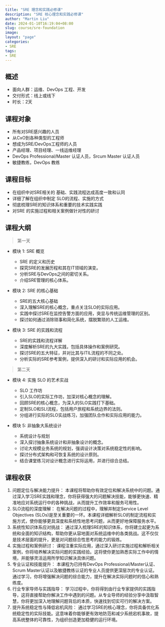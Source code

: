 ```yaml
---
title: "SRE 理念和实践必修课"
description: "SRE 核心理念和实践必修课"
author: "Martin Liu"
date: 2024-01-10T16:19:04+08:00
slug: course/sre-foundation
image: 
layout: "page"
categories:
- SRE
tags:
- SRE
---
```



## 概述

* 面向人群：运维、DevOps 工程、开发
* 交付形式：线上或线下
* 时长：2天

## 课程对象

* 所有对SRE感兴趣的人员
* 从CxO到各种类型的工程师
* 想成为SRE/DevOps工程师的人员
* 产品经理、项目经理、一线运维经理
* DevOps Professional/Master 认证人员，Srcum Master 认证人员
* 敏捷教练，DevOps 教练

## 课程目标

* 在组织中对SRE相关的 基础、实践流程达成高度一致和认同
* 详细了解在组织中制定 SLO的流程、实施的方式
* 彻底梳理SRE的知识体系和重要的技术实践实践
* 对SRE 的实施过程和相关案例做针对性的研讨

## 课程大纲

> 第一天

* 模块 1: SRE 概览
  * SRE 的定义和历史
  * 探究SRE的发展历程和其在IT领域的演变。
  * 分析SRE与DevOps之间的密切关系。
  * 介绍SRE管理的核心体系。

* 模块 2: SRE 的核心基础
  * SRE的五大核心基础
  * 深入理解SRE的核心概念，重点关注SLO的实际应用。
  * 实践中探讨SRE在监控告警方面的应用，突显与传统运维管理的区别。
  * 探讨如何通过消除琐事和简化系统，摆脱繁琐的人工运维。

* 模块 3: SRE 的实践和流程
  * SRE的实践和流程详解
  * 深度解析SRE的九大实践，包括具体操作和案例研究。
  * 探讨SRE的五大特征，并对比其与ITIL流程的不同之处。
  * 分析实际的SRE参考案例，提供深入的研讨和实际应用的机会。

> 第二天

* 模块 4: 实施 SLO 的艺术实战
  * SLO 工作坊
  * 引入SLO的实际工作坊，加深对核心概念的理解。
  * 回顾SRE的核心概念，为深入的SLO实践打下基础。
  * 定制SLO和SLI流程，包括用户旅程和系统边界的法则。
  * 分组进行实际的SLO实战练习，加强团队合作和实际应用的能力。

* 模块 5: 非抽象大系统设计
  * 系统设计与规划
  * 深入探讨抽象系统设计和非抽象设计的概念。
  * 讨论大规模业务系统的规划，强调设计决策对系统稳定性的影响。
  * 探讨分布式架构和可恢复系统的设计原则。
  * 结合课堂练习对设计概念进行实际运用，并进行综合总结。

## 课程收获

1. 问题定位与解决能力提升：
本课程将帮助你有效定位和解决系统中的问题。通过深入学习SRE实践和理念，你将获得强大的问题解决技能，能够更快速、精准地应对系统运行中的各种挑战，从而提升工作效率和服务可用性。
2. SLO流程的深度理解：
在解决问题的过程中，理解并制定Service Level Objectives (SLOs)是至关重要的一环。本课程详细解析SLO的制定流程和实施方式，使你能够更具深度和系统性地思考问题，从而更好地保障服务水平。
3. 系统性知识体系应对挑战：
通过深入梳理SRE的知识体系，你将建立起更为系统和全面的知识结构，帮助你更从容地面对系统运维中的各类挑战。这不仅仅是技术层面的提升，更是对问题综合性思考的能力的锻炼。
4. 实施过程和案例研讨：
课程注重实际应用，通过深入研讨实施过程和解析相关案例，你将培养解决实际问题的实践经验。这将使你更加熟悉实际工作中的情境，并能够灵活运用所学知识解决具体问题。
5. 专业认证和技能提升：
本课程为已持有DevOps Professional/Master认证、Scrum Master认证以及敏捷教练认证的专业人员提供更深层次的专业认证。通过学习，你将增强解决问题的综合能力，提升在解决实际问题时的信心和熟练度。
6. 行业专家导师与实践指导：
学习过程中，你将得到由行业专家提供的实践指导，这将直接帮助你解决工作中遇到的问题。从专业导师的经验分享中汲取智慧，你将更加深入地理解问题背后的本质，快速找到切实可行的解决方案。
7. 提升系统稳定性与降低宕机风险：
通过学习SRE的核心理念，你将具备优化系统稳定性的实际技能。这意味着你能够更有效地防范和减少系统宕机事故，提高系统整体的可靠性，为组织创造更加稳健的运行环境。
